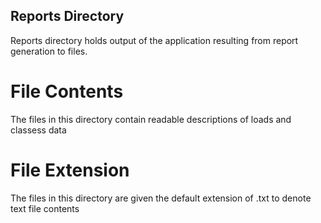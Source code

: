 ## Reports Directory
Reports directory holds output of the application resulting from report generation to files.

# File Contents
The files in this directory contain readable descriptions of loads and classess data

# File Extension
The files in this directory are given the default extension of .txt to denote text file contents

